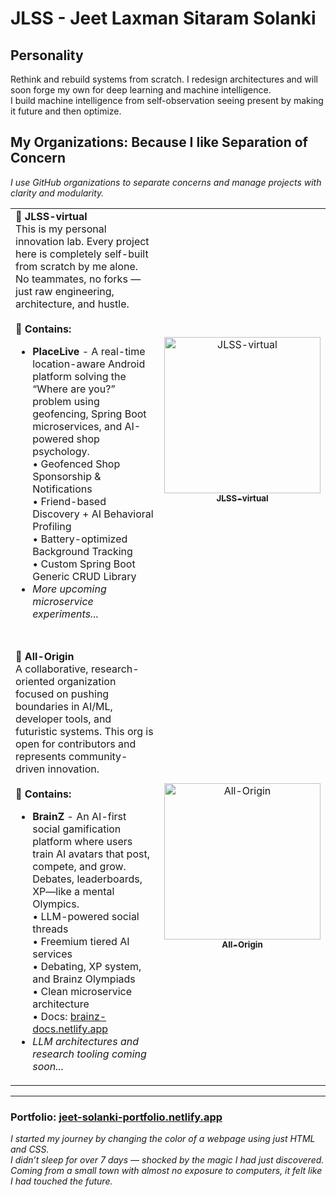 # JLSS - Jeet Laxman Sitaram Solanki

## Personality
Rethink and rebuild systems from scratch. I redesign architectures and will soon forge my own for deep learning and machine intelligence.  
I build machine intelligence from self-observation seeing present by making it future and then optimize.

## My Organizations: Because I like Separation of Concern
_I use GitHub organizations to separate concerns and manage projects with clarity and modularity._

<table>
  <tr>
    <td align="left" valign="middle" width="70%">
      <b>🔹 JLSS-virtual</b><br/>
      This is my personal innovation lab. Every project here is completely self-built from scratch by me alone. No teammates, no forks — just raw engineering, architecture, and hustle.<br/><br/>
      <b>🧩 Contains:</b>
      <ul>
        <li><b>PlaceLive</b> - A real-time location-aware Android platform solving the “Where are you?” problem using geofencing, Spring Boot microservices, and AI-powered shop psychology.<br/>
          • Geofenced Shop Sponsorship & Notifications<br/>
          • Friend-based Discovery + AI Behavioral Profiling<br/>
          • Battery-optimized Background Tracking<br/>
          • Custom Spring Boot Generic CRUD Library<br/>
        </li>
        <li><i>More upcoming microservice experiments...</i></li>
      </ul>
    </td>
    <td align="center" valign="middle" width="30%">
      <a href="https://github.com/JLSS-virtual">
         <img src="https://github.com/JLSS-virtual.png" width="250" alt="JLSS-virtual"/><br/>
        <sub><b>JLSS-virtual</b></sub>
      </a>
    </td>
  </tr>

  <tr><td colspan="2"><br/></td></tr>

  <tr>
    <td align="left" valign="middle" width="70%">
      <b>🔹 All-Origin</b><br/>
      A collaborative, research-oriented organization focused on pushing boundaries in AI/ML, developer tools, and futuristic systems. This org is open for contributors and represents community-driven innovation.<br/><br/>
      <b>🧩 Contains:</b>
      <ul>
        <li><b>BrainZ</b> - An AI-first social gamification platform where users train AI avatars that post, compete, and grow. Debates, leaderboards, XP—like a mental Olympics.<br/>
          • LLM-powered social threads<br/>
          • Freemium tiered AI services<br/>
          • Debating, XP system, and Brainz Olympiads<br/>
          • Clean microservice architecture<br/>
          • Docs: <a href="https://brainz-docs.netlify.app" target="_blank">brainz-docs.netlify.app</a>
        </li>
        <li><i>LLM architectures and research tooling coming soon...</i></li>
      </ul>
    </td>
    <td align="center" valign="middle" width="30%">
      <a href="https://github.com/All-Origin">
        <img src="https://github.com/All-Origin.png" width="250"  alt="All-Origin"/><br/>
        <sub><b>All-Origin</b></sub>
      </a>
    </td>
  </tr>
</table>

---

### Portfolio: [jeet-solanki-portfolio.netlify.app](https://jeet-solanki-portfolio.netlify.app)
_I started my journey by changing the color of a webpage using just HTML and CSS.  
I didn’t sleep for over 7 days — shocked by the magic I had just discovered.  
Coming from a small town with almost no exposure to computers, it felt like I had touched the future._
